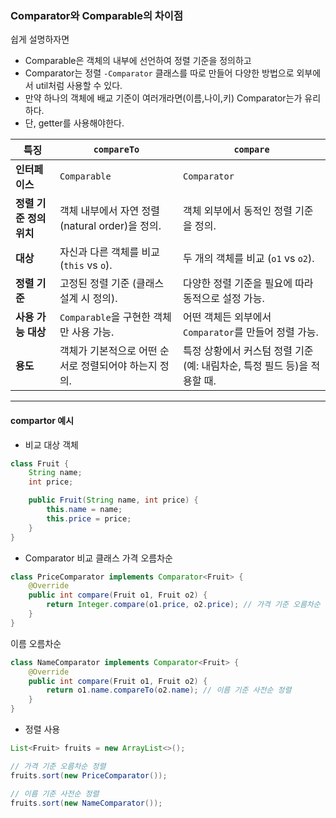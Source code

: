 ### Comparator와 Comparable의 차이점
쉽게 설명하자면
- Comparable은 객체의 내부에 선언하여 정렬 기준을 정의하고
- Comparator는 정렬 `-Comparator` 클래스를 따로 만들어 다양한 방법으로 외부에서 util처럼 사용할 수 있다.
- 만약 하나의 객체에 배교 기준이 여러개라면(이름,나이,키) Comparator는가 유리하다.
- 단, getter를 사용해야한다.

| **특징**          | **`compareTo`**                   | **`compare`**                               |
| --------------- | --------------------------------- | ------------------------------------------- |
| **인터페이스**       | `Comparable`                      | `Comparator`                                |
| **정렬 기준 정의 위치** | 객체 내부에서 자연 정렬(natural order)을 정의. | 객체 외부에서 동적인 정렬 기준을 정의.                      |
| **대상**          | 자신과 다른 객체를 비교 (`this` vs `o`).    | 두 개의 객체를 비교 (`o1` vs `o2`).                 |
| **정렬 기준**       | 고정된 정렬 기준 (클래스 설계 시 정의).          | 다양한 정렬 기준을 필요에 따라 동적으로 설정 가능.               |
| **사용 가능 대상**    | `Comparable`을 구현한 객체만 사용 가능.      | 어떤 객체든 외부에서 `Comparator`를 만들어 정렬 가능.        |
| **용도**          | 객체가 기본적으로 어떤 순서로 정렬되어야 하는지 정의.    | 특정 상황에서 커스텀 정렬 기준(예: 내림차순, 특정 필드 등)을 적용할 때. |


---
#### compartor 예시
- 비교 대상 객체
```java
class Fruit {
    String name;
    int price;

    public Fruit(String name, int price) {
        this.name = name;
        this.price = price;
    }
}
```

- Comparator 비교 클래스
가격 오름차순
```java
class PriceComparator implements Comparator<Fruit> {
    @Override
    public int compare(Fruit o1, Fruit o2) {
        return Integer.compare(o1.price, o2.price); // 가격 기준 오름차순
    }
}
```
이름 오름차순
```java
class NameComparator implements Comparator<Fruit> {
    @Override
    public int compare(Fruit o1, Fruit o2) {
        return o1.name.compareTo(o2.name); // 이름 기준 사전순 정렬
    }
}
```

- 정렬 사용
```java
List<Fruit> fruits = new ArrayList<>();

// 가격 기준 오름차순 정렬
fruits.sort(new PriceComparator());

// 이름 기준 사전순 정렬
fruits.sort(new NameComparator());
```
